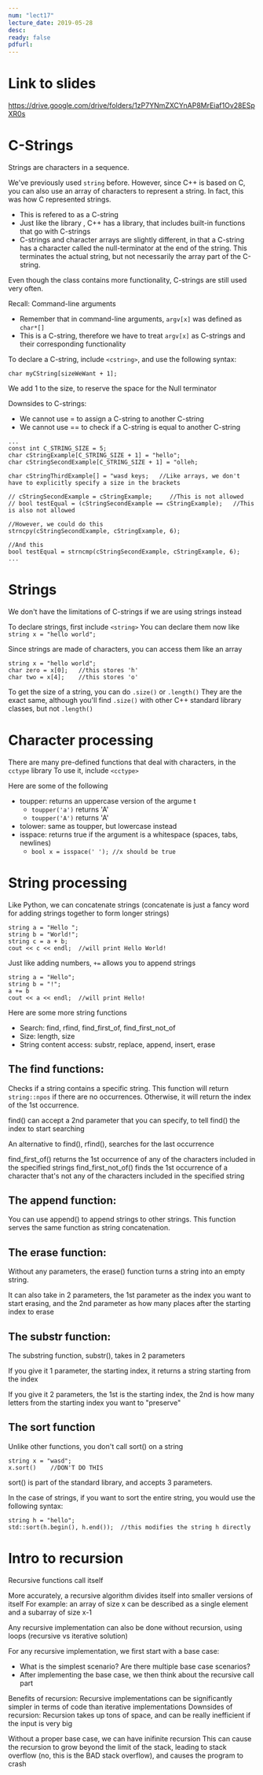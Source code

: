 ```yaml
---
num: "lect17"
lecture_date: 2019-05-28
desc: 
ready: false
pdfurl: 
---
```


# Link to slides
https://drive.google.com/drive/folders/1zP7YNmZXCYnAP8MrEiaf1Ov28ESpXR0s

# C-Strings

Strings are characters in a sequence.

We've previously used ```string``` before. However, since C++ is based on C, you can also use an array of characters to represent a string. In fact, this was how C represented strings.
* This is refered to as a C-string
* Just like the library <string>, C++ has a <cstring> library, that includes built-in functions that go with C-strings
* C-strings and character arrays are slightly different, in that a C-string has a character called the null-terminator at the end of the string. This terminates the actual string, but not necessarily the array part of the C-string.
  
Even though the <string> class contains more functionality, C-strings are still used very often.

Recall: Command-line arguments
* Remember that in command-line arguments, ```argv[x]``` was defined as ```char*[]```
* This is a C-string, therefore we have to treat ```argv[x]``` as C-strings and their corresponding functionality

To declare a C-string, include ```<cstring>```, and use the following syntax:
```
char myCString[sizeWeWant + 1];
```
We add 1 to the size, to reserve the space for the Null terminator

Downsides to C-strings:
* We cannot use = to assign a C-string to another C-string
* We cannot use == to check if a C-string is equal to another C-string
```
...
const int C_STRING_SIZE = 5;
char cStringExample[C_STRING_SIZE + 1] = "hello";
char cStringSecondExample[C_STRING_SIZE + 1] = "olleh; 

char cStringThirdExample[] = "wasd keys;   //Like arrays, we don't have to explicitly specify a size in the brackets

// cStringSecondExample = cStringExample;     //This is not allowed
// bool testEqual = (cStringSecondExample == cStringExample);   //This is also not allowed

//However, we could do this
strncpy(cStringSecondExample, cStringExample, 6);

//And this
bool testEqual = strncmp(cStringSecondExample, cStringExample, 6);
...
```

# Strings
We don't have the limitations of C-strings if we are using strings instead

To declare strings, first include ```<string>```
You can declare them now like ```string x = "hello world";```

Since strings are made of characters, you can access them like an array
```
string x = "hello world";
char zero = x[0];   //this stores 'h'
char two = x[4];    //this stores 'o'
```

To get the size of a string, you can do ```.size()``` or ```.length()```
They are the exact same, although you'll find ```.size()``` with other C++ standard library classes, but not ```.length()```

# Character processing
There are many pre-defined functions that deal with characters, in the ```cctype``` library
To use it, include ```<cctype>```

Here are some of the following
* toupper: returns an uppercase version of the argume t
  - ```toupper('a')``` returns 'A'
  - ```toupper('A')``` returns 'A'
* tolower: same as toupper, but lowercase instead
* isspace: returns true if the argument is a whitespace (spaces, tabs, newlines)
  - ```bool x = isspace(' '); //x should be true```

# String processing
Like Python, we can concatenate strings (concatenate is just a fancy word for adding strings together to form longer strings)
```
string a = "Hello ";
string b = "World!";
string c = a + b;
cout << c << endl;  //will print Hello World!
```

Just like adding numbers, ```+=``` allows you to append strings
```
string a = "Hello";
string b = "!";
a += b
cout << a << endl;  //will print Hello!
```

Here are some more string functions
* Search: find, rfind, find_first_of, find_first_not_of
* Size: length, size
* String content access: substr, replace, append, insert, erase

## The find functions:
Checks if a string contains a specific string. This function will return ```string::npos``` if there are no occurrences. Otherwise, it will return the index of the 1st occurrence.

find() can accept a 2nd parameter that you can specify, to tell find() the index to start searching

An alternative to find(), rfind(), searches for the last occurrence

find_first_of() returns the 1st occurrence of any of the characters included in the specified strings
find_first_not_of() finds the 1st occurrence of a character that's not any of the characters included in the specified string

## The append function:
You can use append() to append strings to other strings. This function serves the same function as string concatenation.

## The erase function:
Without any parameters, the erase() function turns a string into an empty string.

It can also take in 2 parameters, the 1st parameter as the index you want to start erasing, and the 2nd parameter as how many places after the starting index to erase

## The substr function:
The substring function, substr(), takes in 2 parameters

If you give it 1 parameter, the starting index, it returns a string starting from the index

If you give it 2 parameters, the 1st is the starting index, the 2nd is how many letters from the starting index you want to "preserve"

## The sort function
Unlike other functions, you don't call sort() on a string
```
string x = "wasd";
x.sort()    //DON'T DO THIS
```
sort() is part of the standard library, and accepts 3 parameters.

In the case of strings, if you want to sort the entire string, you would use the following syntax:
```
string h = "hello";
std::sort(h.begin(), h.end());  //this modifies the string h directly
```

# Intro to recursion
Recursive functions call itself

More accurately, a recursive algorithm divides itself into smaller versions of itself
For example: an array of size x can be described as a single element and a subarray of size x-1

Any recursive implementation can also be done without recursion, using loops (recursive vs iterative solution)

For any recursive implementation, we first start with a base case:
* What is the simplest scenario? Are there multiple base case scenarios?
* After implementing the base case, we then think about the recursive call part

Benefits of recursion: Recursive implementations can be significantly simpler in terms of code than iterative implementations
Downsides of recursion: Recursion takes up tons of space, and can be really inefficient if the input is very big

Without a proper base case, we can have inifinite recursion
This can cause the recursion to grow beyond the limit of the stack, leading to stack overflow (no, this is the BAD stack overflow), and causes the program to crash

